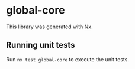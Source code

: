 # global-core

This library was generated with [Nx](https://nx.dev).

## Running unit tests

Run `nx test global-core` to execute the unit tests.
